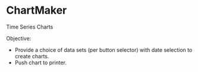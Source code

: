 # ChartMaker
Time Series Charts

Objective:
 - Provide a choice of data sets (per button selector) with date selection to create charts.
 - Push chart to printer.


